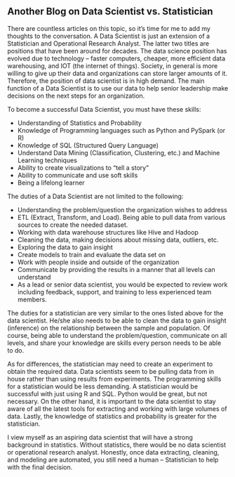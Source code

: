 ## Another Blog on Data Scientist vs. Statistician

There are countless articles on this topic, so it’s time for me to add my thoughts to the conversation.  A Data Scientist is just an extension of a Statistician and Operational Research Analyst.  The latter two titles are positions that have been around for decades.  The data science position has evolved due to technology – faster computers, cheaper, more efficient data warehousing, and IOT (the internet of things).  Society, in general is more willing to give up their data and organizations can store larger amounts of it.  Therefore, the position of data scientist is in high demand.  The main function of a Data Scientist is to use our data to help senior leadership make decisions on the next steps for an organization.

To become a successful Data Scientist, you must have these skills:
*	Understanding of Statistics and Probability
*	Knowledge of Programming languages such as Python and PySpark (or R)
*	Knowledge of SQL (Structured Query Language) 
*	Understand Data Mining (Classification, Clustering, etc.)  and Machine Learning techniques
*	Ability to create visualizations to “tell a story”
*	Ability to communicate and use soft skills
*	Being a lifelong learner

The duties of a Data Scientist are not limited to the following:
*	Understanding the problem/question the organization wishes to address
*	ETL (Extract, Transform, and Load).  Being able to pull data from various sources to create the needed dataset.
*	Working with data warehouse structures like Hive and Hadoop
*	Cleaning the data, making decisions about missing data, outliers, etc.
*	Exploring the data to gain insight
*	Create models to train and evaluate the data set on
*	Work with people inside and outside of the organization 
*	Communicate by providing the results in a manner that all levels can understand
*	As a lead or senior data scientist, you would be expected to review work including feedback, support, and training to less experienced team members.

The duties for a statistician are very similar to the ones listed above for the data scientist.  He/she also needs to be able to clean the data to gain insight (inference) on the relationship between the sample and population.   Of course, being able to understand the problem/question, communicate on all levels, and share your knowledge are skills every person needs to be able to do.  

As for differences, the statistician may need to create an experiment to obtain the required data.  Data scientists seem to be pulling data from in house rather than using results from experiments.  The programming skills for a statistician would be less demanding.  A statistician would be successful with just using R and SQL.  Python would be great, but not necessary.  On the other hand, it is important to the data scientist to stay aware of all the latest tools for extracting and working with large volumes of data.  Lastly, the knowledge of statistics and probability is greater for the statistician.

I view myself as an aspiring data scientist that will have a strong background in statistics.  Without statistics, there would be no data scientist or operational research analyst.  Honestly, once data extracting, cleaning, and modeling are automated, you still need a human – Statistician to help with the final decision.

